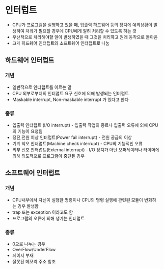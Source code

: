 # 인터럽트
- CPU가 프로그램을 실행하고 있을 때, 입출력 하드웨어 등의 장치에 예외상황이 발생하여 처리가 필요할 경우에 CPU에게 알려 처리할 수 있도록 하는 것
- 우선적으로 처리해야할 일이 발생하였을 때 그것을 처리하고 원래 동작으로 돌아옴
- 크게 하드웨어 인터럽트와 소프트웨어 인터럽트로 나눔

## 하드웨어 인터럽트
### 개념
- 일반적으로 인터럽트를 이르는 말
- CPU 외부로부터의 인터럽트 요구 신호에 의해 발생되는 인터럽트
- Maskable interrupt, Non-maskable interrupt 가 있다고 한다
### 종류
- 입출력 인터럽트 (I/O interrupt) - 입출력 작업의 종료나 입출력 오류에 의해 CPU의 기능이 요청됨
- 정전,전원 이상 인터럽트(Power fail interrupt) - 전원 공급의 이상
- 기계 착오 인터럽트(Machine check interrupt) - CPU의 기능적인 오류
- 외부 신호 인터럽트(External interrupt) - I/O 장치가 아닌 오퍼레이터나 타이머에 의해 의도적으로 프로그램이 중단된 경우

## 소프트웨어 인터럽트
### 개념
- CPU내부에서 자신이 실행한 명령이나 CPU의 명령 실행에 관련된 모듈이 변화하는 경우 발생함
- trap 또는 exception 이라고도 함
- 프로그램의 오류에 의해 생기는 인터럽트
### 종류
- 0으로 나누는 경우
- OverFlow/UnderFlow
- 페이지 부재
- 잘못된 메모리 주소 참조
